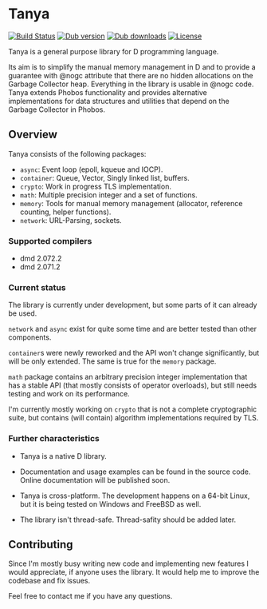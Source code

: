 # Tanya

[![Build Status](https://travis-ci.org/caraus-ecms/tanya.svg?branch=master)](https://travis-ci.org/caraus-ecms/tanya)
[![Dub version](https://img.shields.io/dub/v/tanya.svg)](https://code.dlang.org/packages/tanya)
[![Dub downloads](https://img.shields.io/dub/dt/tanya.svg)](https://code.dlang.org/packages/tanya)
[![License](https://img.shields.io/badge/license-MPL_2.0-blue.svg)](https://raw.githubusercontent.com/caraus-ecms/tanya/master/LICENSE)

Tanya is a general purpose library for D programming language.

Its aim is to simplify the manual memory management in D and to provide a
guarantee with @nogc attribute that there are no hidden allocations on the
Garbage Collector heap. Everything in the library is usable in @nogc code.
Tanya extends Phobos functionality and provides alternative implementations for
data structures and utilities that depend on the Garbage Collector in Phobos.

## Overview

Tanya consists of the following packages:

* `async`: Event loop (epoll, kqueue and IOCP).
* `container`: Queue, Vector, Singly linked list, buffers.
* `crypto`: Work in progress TLS implementation.
* `math`: Multiple precision integer and a set of functions.
* `memory`: Tools for manual memory management (allocator, reference counting,
helper functions).
* `network`: URL-Parsing, sockets.

### Supported compilers

* dmd 2.072.2
* dmd 2.071.2

### Current status

The library is currently under development, but some parts of it can already be
used.

`network` and `async` exist for quite some time and are better tested than
other components.

`container`s were newly reworked and the API won't change significantly, but
will be only extended. The same is true for the `memory` package.

`math` package contains an arbitrary precision integer implementation that has
a stable API (that mostly consists of operator overloads), but still needs
testing and work on its performance.

I'm currently mostly working on `crypto` that is not a complete cryptographic
suite, but contains (will contain) algorithm implementations required by TLS.

### Further characteristics

* Tanya is a native D library.

* Documentation and usage examples can be found in the source code.
Online documentation will be published soon.

* Tanya is cross-platform. The development happens on a 64-bit Linux, but it
is being tested on Windows and FreeBSD as well.

* The library isn't thread-safe. Thread-safity should be added later.

## Contributing

Since I'm mostly busy writing new code and implementing new features I would
appreciate, if anyone uses the library. It would help me to improve the
codebase and fix issues.

Feel free to contact me if you have any questions.
